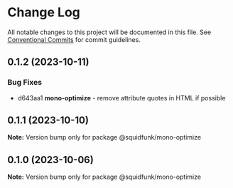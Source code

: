 # Change Log

All notable changes to this project will be documented in this file.
See [Conventional Commits](https://conventionalcommits.org) for commit guidelines.

## 0.1.2 (2023-10-11)

### Bug Fixes

* d643aa1 **mono-optimize** - remove attribute quotes in HTML if possible


## 0.1.1 (2023-10-10)

**Note:** Version bump only for package @squidfunk/mono-optimize





## 0.1.0 (2023-10-06)

**Note:** Version bump only for package @squidfunk/mono-optimize

